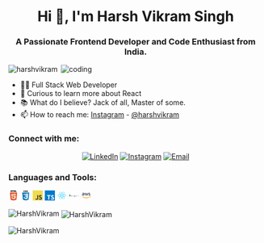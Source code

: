<h1 align="center">Hi 👋, I'm Harsh Vikram Singh</h1>
<h3 align="center">A Passionate Frontend Developer and Code Enthusiast from India.</h3>
<img align="right" alt="coding" width="400" src="https://i.pinimg.com/originals/81/17/8b/81178b47a8598f0c81c4799f2cdd4057.gif">

<p align="left"> <img src="https://komarev.com/ghpvc/?username=HarshVikram-CedCoss&label=Profile%20views&color=0e75b6&style=flat" alt="harshvikram" /> </p>


- 👨‍💻 Full Stack Web Developer
- 🎥 Curious to learn more about React  <!-- - 🌱 Currently learning Svelte. -->
- 📚 What do I believe? Jack of all, Master of some.
- 📫 How to reach me: [Instagram](https://instagram.com/harshvikram) - [@harshvikram](https://instagram.com/harshvikram.11)


<h3 align="left">Connect with me:</h3>
<p align="center">
<a href="https://www.linkedin.com/in/harsh-vikram-singh-300a6617b/"><img alt="LinkedIn" src="https://img.shields.io/badge/LinkedIn-blue?style=flat-square&logo=linkedin&logoColor=white"></a>
<a href="https://www.instagram.com/harshvikram.11/"><img alt="Instagram" src="https://img.shields.io/badge/Instagram-harshvikram.11-blue?style=flat-square&logo=instagram"></a>
<a href="mailto:harshvikramsingh88@gmail.com"><img alt="Email" src="https://img.shields.io/badge/Email-harshvikramsingh@gmail.com-blue?style=flat-square&logo=gmail"></a>
</p>

<h3 align="left">Languages and Tools:</h3>
<code><img height="20" src="https://raw.githubusercontent.com/github/explore/80688e429a7d4ef2fca1e82350fe8e3517d3494d/topics/html/html.png"></code>
<code><img height="20" src="https://raw.githubusercontent.com/github/explore/80688e429a7d4ef2fca1e82350fe8e3517d3494d/topics/css/css.png"></code>
<code><img height="20" src="https://raw.githubusercontent.com/github/explore/80688e429a7d4ef2fca1e82350fe8e3517d3494d/topics/javascript/javascript.png"></code>
<code><img height="20" src="https://raw.githubusercontent.com/github/explore/80688e429a7d4ef2fca1e82350fe8e3517d3494d/topics/typescript/typescript.png"></code>
<code><img height="20" src="https://raw.githubusercontent.com/github/explore/80688e429a7d4ef2fca1e82350fe8e3517d3494d/topics/react/react.png"></code>
<code><img height="20" src="https://raw.githubusercontent.com/github/explore/80688e429a7d4ef2fca1e82350fe8e3517d3494d/topics/mongodb/mongodb.png"></code>
<code><img height="20" src="https://raw.githubusercontent.com/github/explore/80688e429a7d4ef2fca1e82350fe8e3517d3494d/topics/aws/aws.png"></code>

<p><img align="left" src="https://github-readme-stats.vercel.app/api/top-langs?username=HarshVikram-CedCoss&show_icons=true&locale=en&layout=compact" alt="HarshVikram" /></p>

<p>&nbsp;<img align="center" src="https://github-readme-stats.vercel.app/api?username=HarshVikram-CedCoss&show_icons=true&locale=en" alt="HarshVikram" /></p>

<p><img align="center" src="https://github-readme-streak-stats.herokuapp.com/?user=HarshVikram-CedCoss&" alt="HarshVikram" /></p>
